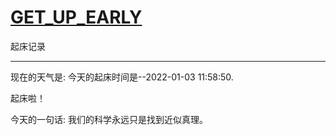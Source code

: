 # [GET_UP_EARLY](https://github.com/linziyang1106/2022/issues/12)

起床记录

---

现在的天气是: 
今天的起床时间是--2022-01-03 11:58:50.

 起床啦！

 今天的一句话:
 我们的科学永远只是找到近似真理。